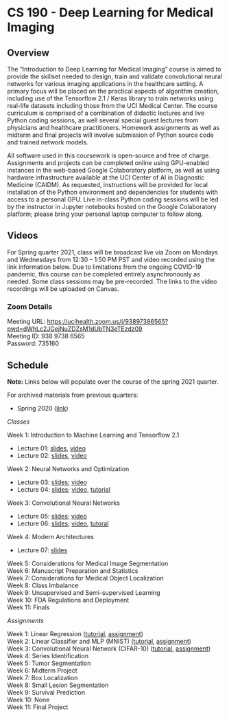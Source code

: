 # CS 190 - Deep Learning for Medical Imaging

## Overview

The “Introduction to Deep Learning for Medical Imaging” course is aimed to provide the skillset needed to design, train and validate convolutional neural networks for various imaging applications in the healthcare setting. A primary focus will be placed on the practical aspects of algorithm creation, including use of the Tensorflow 2.1 / Keras library to train networks using real-life datasets including those from the UCI Medical Center. The course curriculum is comprised of a combination of didactic lectures and live Python coding sessions, as well several special guest lectures from physicians and healthcare practitioners. Homework assignments as well as midterm and final projects will involve submission of Python source code and trained network models.

All software used in this coursework is open-source and free of charge. Assignments and projects can be completed online using GPU-enabled instances in the web-based Google Colaboratory platform, as well as using hardware infrastructure available at the UCI Center of AI in Diagnostic Medicine (CAIDM). As requested, instructions will be provided for local installation of the Python environment and dependencies for students with access to a personal GPU. Live in-class Python coding sessions will be led by the instructor in Jupyter notebooks hosted on the Google Colaboratory platform; please bring your personal laptop computer to follow along. 

## Videos 

For Spring quarter 2021, class will be broadcast live via Zoom on Mondays and Wednesdays from 12:30 – 1:50 PM PST and video recorded using the link information below. Due to limitations from the ongoing COVID-19 pandemic, this course can be completed entirely asynchronously as needed. Some class sessions may be pre-recorded. The links to the video recordings will be uploaded on Canvas.

### Zoom Details

Meeting URL: https://ucihealth.zoom.us/j/93897386565?pwd=dWhLc2JGejNuZDZsM1dUbTN3eTEzdz09 \
Meeting ID: 938 9738 6565 \
Password: 735160

## Schedule

**Note:** Links below will populate over the course of the spring 2021 quarter. 

For archived materials from previous quarters:

* Spring 2020 ([link](./spring_2020))

*Classes*

Week 1: Introduction to Machine Learning and Tensorflow 2.1 
* Lecture 01: [slides](https://uci.yuja.com/V/MediaFile?mediaFile=257567&node=10020101&a=319546376&autoplay=1), [video](https://uci.yuja.com/V/Video?v=2851891&node=9994332&a=15477036&autoplay=1)
* Lecture 02: [slides](https://uci.yuja.com/V/MediaFile?mediaFile=257566&node=10020100&a=81857499&autoplay=1), [video](https://uci.yuja.com/V/Video?v=2864430&node=10022101&a=1891703983&autoplay=1)

Week 2: Neural Networks and Optimization 
* Lecture 03: [slides](https://uci.yuja.com/V/MediaFile?mediaFile=259289&node=10068905&a=1957133278&autoplay=1); [video](https://uci.yuja.com/V/Video?v=2885701&node=10072299&a=1656843959&autoplay=1)
* Lecture 04: [slides](https://uci.yuja.com/V/MediaFile?mediaFile=260412&node=10094950&a=354774857&autoplay=1); [video](https://uci.yuja.com/V/Video?v=2897710&node=10097735&a=1743114569&autoplay=1), [tutorial](https://uci.yuja.com/V/Video?v=2897714&node=10097742&a=1514700564&autoplay=1)

Week 3: Convolutional Neural Networks
* Lecture 05: [slides](https://uci.yuja.com/V/MediaFile?mediaFile=262859&node=10139225&a=204535093&autoplay=1); [video](https://uci.yuja.com/V/Video?v=2920873&node=10144353&a=2028042745&autoplay=1)
* Lecture 06: [slides](https://uci.yuja.com/V/MediaFile?mediaFile=264497&node=10172860&a=1183539416&autoplay=1); [video](https://uci.yuja.com/V/Video?v=2933067&node=10175335&a=2080818821&autoplay=1), [tutoral](https://uci.yuja.com/V/Video?v=2933080&node=10175354&a=1684610093&autoplay=1)

Week 4: Modern Architectures
* Lecture 07: [slides](https://uci.yuja.com/V/MediaFile?mediaFile=267815&node=10216866&a=1573155744&autoplay=1)

Week 5: Considerations for Medical Image Segmentation \
Week 6: Manuscript Preparation and Statistics \
Week 7: Considerations for Medical Object Localization \
Week 8: Class Imbalance \
Week 9: Unsupervised and Semi-supervised Learning \
Week 10: FDA Regulations and Deployment \
Week 11: Finals

*Assignments*

Week 1: Linear Regression ([tutorial](https://bit.ly/3lYpcXr), [assignment](https://bit.ly/3cvCpUt)) \
Week 2: Linear Classifier and MLP (MNIST) ([tutorial](https://bit.ly/3cRFLkF), [assignment](https://bit.ly/3rU8xWd)) \
Week 3: Convolutional Neural Network (CIFAR-10) ([tutorial](https://bit.ly/2QllhYF), [assignment](https://bit.ly/3tpo01S)) \
Week 4: Series Identification \
Week 5: Tumor Segmentation \
Week 6: Midterm Project \
Week 7: Box Localization \
Week 8: Small Lesion Segmentation \
Week 9: Survival Prediction \
Week 10: None \
Week 11: Final Project 
